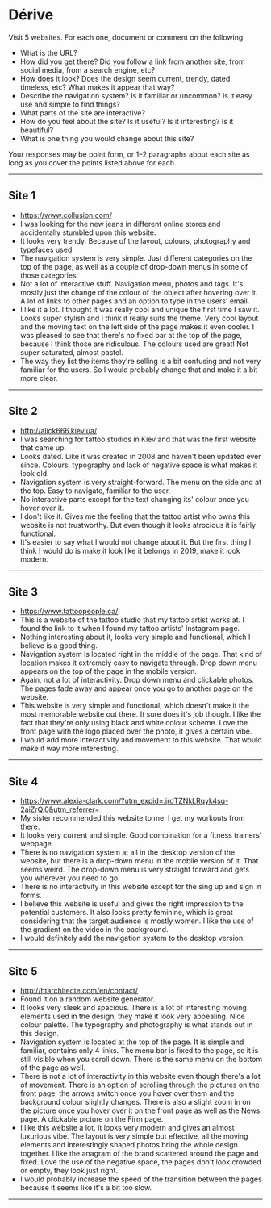 # Dérive

Visit 5 websites. For each one, document or comment on the following:
* What is the URL?
* How did you get there? Did you follow a link from another site, from social media, from a search engine, etc?
* How does it look? Does the design seem current, trendy, dated, timeless, etc? What makes it appear that way?
* Describe the navigation system? Is it familiar or uncommon? Is it easy use and simple to find things?
* What parts of the site are interactive?
* How do you feel about the site? Is it useful? Is it interesting? Is it beautiful?
* What is one thing you would change about this site?

Your responses may be point form, or 1–2 paragraphs about each site as long as you cover the points listed above for each.

---
## Site 1
* https://www.collusion.com/
* I was looking for the new jeans in different online stores and accidentally stumbled upon this website.
* It looks very trendy. Because of the layout, colours, photography and typefaces used.
* The navigation system is very simple. Just different categories on the top of the page, as well as a couple of drop-down menus in some of those categories. 
* Not a lot of interactive stuff. Navigation menu, photos and tags. It's mostly just the change of the colour of the object after hovering over it. A lot of links to other pages and an option to type in the users' email.
* I like it a lot. I thought it was really cool and unique the first time I saw it. Looks super stylish and I think it really suits the theme. Very cool layout and the moving text on the left side of the page makes it even cooler. I was pleased to see that there's no fixed bar at the top of the page, because I think those are ridiculous. The colours used are great! Not super saturated, almost pastel.
* The way they list the items they're selling is a bit confusing and not very familiar for the users. So I would probably change that and make it a bit more clear.


---
## Site 2
* http://alick666.kiev.ua/
* I was searching for tattoo studios in Kiev and that was the first website that came up.
* Looks dated. Like it was created in 2008 and haven't been updated ever since. Colours, typography and lack of negative space is what makes it look old.
* Navigation system is very straight-forward. The menu on the side and at the top. Easy to navigate, familiar to the user. 
* No interactive parts except for the text changing its' colour once you hover over it. 
* I don't like it. Gives me the feeling that the tattoo artist who owns this website is not trustworthy. But even though it looks atrocious it is fairly functional.
* It's easier to say what I would not change about it. But the first thing I think I would do is make it look like it belongs in 2019, make it look modern. 

---
## Site 3
* https://www.tattoopeople.ca/
* This is a website of the tattoo studio that my tattoo artist works at. I found the link to it when I found my tattoo artists' Instagram page. 
* Nothing interesting about it, looks very simple and functional, which I believe is a good thing. 
* Navigation system is located right in the middle of the page. That kind of location makes it extremely easy to navigate through. Drop down menu appears on the top of the page in the mobile version. 
* Again, not a lot of interactivity. Drop down menu and clickable photos. The pages fade away and appear once you go to another page on the website. 
* This website is very simple and functional, which doesn't make it the most memorable website out there. It sure does it's job though. I like the fact that they're only using black and white colour scheme. Love the front page with the logo placed over the photo, it gives a certain vibe. 
* I would add more interactivity and movement to this website. That would make it way more interesting.


---
## Site 4
* https://www.alexia-clark.com/?utm_expid=.jrdTZNkLRqyk4sq-2aiZrQ.0&utm_referrer=
* My sister recommended this website to me. I get my workouts from there.
* It looks very current and simple. Good combination for a fitness trainers' webpage. 
* There is no navigation system at all in the desktop version of the website, but there is a drop-down menu in the mobile version of it. That seems weird. The drop-down menu is very straight forward and gets you wherever you need to go.
* There is no interactivity in this website except for the sing up and sign in forms. 
* I believe this website is useful and gives the right impression to the potential customers. It also looks pretty feminine, which is great considering that the target audience is mostly women. I like the use of the gradient on the video in the background. 
* I would definitely add the navigation system to the desktop version.


---
## Site 5
* http://htarchitecte.com/en/contact/
* Found it on a random website generator.
* It looks very sleek and spacious. There is a lot of interesting moving elements used in the design, they make it look very appealing. Nice colour palette. The typography and photography is what stands out in this design.
* Navigation system is located at the top of the page. It is simple and familiar, contains only 4 links. The menu bar is fixed to the page, so it is still visible when you scroll down. There is the same menu on the bottom of the page as well. 
* There is not a lot of interactivity in this website even though there's a lot of movement. There is an option of scrolling through the pictures on the front page, the arrows switch once you hover over them and the background colour slightly changes. There is also a slight zoom in on the picture once you hover over it on the front page as well as the News page. A clickable picture on the Firm page.
* I like this website a lot. It looks very modern and gives an almost luxurious vibe. The layout is very simple but effective, all the moving elements and interestingly shaped photos bring the whole design together. I like the anagram of the brand scattered around the page and fixed. Love the use of the negative space, the pages don't look crowded or empty, they look just right. 
* I would probably increase the speed of the transition between the pages because it seems like it's a bit too slow. 




---
